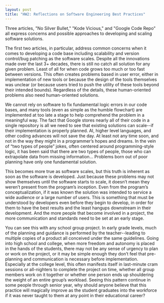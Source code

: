 ```yaml
---
layout: post
title: "HW2: Reflections on Software Engineering Best Practices"
---
```


Three articles, "No Silver Bullet," "Kode Vicious," and "Google Code Repo" all express concerns and possible approaches to developing and scaling software solutions.  

The first two articles, in particular, address common concerns when it comes to developing a code base including scalability and version control/bug patching as the software scales. Despite all the innovations made over the last 3+ decades, there is still no catch all solution for any given problem. Least of all for when code grows too much or too fast between versions. This often creates problems based in user error, either in implementation of new tools or because the design of the tools themselves was unclear (or because users tried to push the utility of these tools beyond their intended bounds). Regardless of the details, these human-oriented problems also need human-oriented solutions.  

We cannot rely on software to fix fundamental logic errors in our code bases, and many tools (even as simple as the humble flowchart) are implemented at too late a stage to help comprehend the problem in a meaningful way. The fact that Google stores nearly all of their code in a single repository is all we need to see that existing solutions can scale--if their implementation is properly planned. AI, higher level languages, and other coding advances will not save the day. At least not any time soon, and not in the way they might in a programmer’s hopes and dreams. In the vein of “two types of people” jokes, often centered around programming-style logic, it has been said that there are two types of people, those who can extrapolate data from missing information… 
Problems born out of poor planning have only one fundamental solution.  

This becomes more true as software scales, but this truth is inherent as soon as the software is developed. Just because these problems may not show themselves until the software starts to scale, it doesn’t mean they weren’t present from the program’s inception. Even from the program’s conceptualization, if it was known the solution was intended to service a wide audience or a large number of users. This is something that must be understood by developers even before they begin to develop, in order for them to have the best results and the least hangups downstream in their development. And the more people that become involved in a project, the more communication and standards need to be set at an early stage.  

You can see this with any school group project. In early grade levels, much of the planning and guidance is performed by the teacher--leading to multiple copies of a product all conceived under the same guidelines. Going into high school and college, when more freedom and autonomy is placed in the hands of the students, there may not be any sense of urgency to plan or work on the project, or it may be simple enough they don’t feel that pre-planning and communication is necessary before implementation. Especially at the college level, this often manifests itself in last-minute cram sessions or all-nighters to complete the project on time, whether all group members work on it together or whether one person ends up shouldering the weight of an entire group’s workload. Seeing this pattern continue in some people through senior year, why should anyone believe that this practice will magically improve as the student graduates into the workforce if it was never taught to them at any point in their educational career?  
